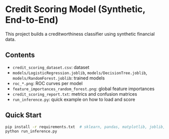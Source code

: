 # Credit Scoring Model (Synthetic, End-to-End)

This project builds a creditworthiness classifier using synthetic financial data.

## Contents
- `credit_scoring_dataset.csv`: dataset
- `models/LogisticRegression.joblib`, `models/DecisionTree.joblib`, `models/RandomForest.joblib`: trained models
- `roc_*.png`: ROC curves per model
- `feature_importances_random_forest.png`: global feature importances
- `credit_scoring_report.txt`: metrics and confusion matrices
- `run_inference.py`: quick example on how to load and score

## Quick Start
```bash
pip install -r requirements.txt  # sklearn, pandas, matplotlib, joblib, numpy
python run_inference.py
```
